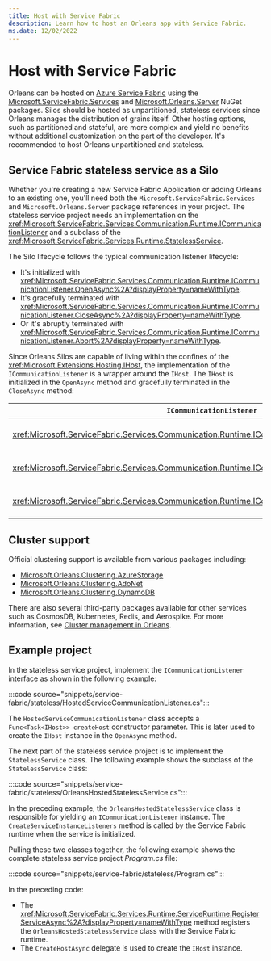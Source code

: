 ```yaml
---
title: Host with Service Fabric
description: Learn how to host an Orleans app with Service Fabric.
ms.date: 12/02/2022
---
```


# Host with Service Fabric

Orleans can be hosted on [Azure Service Fabric](/azure/service-fabric) using the [Microsoft.ServiceFabric.Services](https://www.nuget.org/packages/Microsoft.ServiceFabric.Services) and [Microsoft.Orleans.Server](https://www.nuget.org/packages/Microsoft.Orleans.Server) NuGet packages. Silos should be hosted as unpartitioned, stateless services since Orleans manages the distribution of grains itself. Other hosting options, such as partitioned and stateful, are more complex and yield no benefits without additional customization on the part of the developer. It's recommended to host Orleans unpartitioned and stateless.

## Service Fabric stateless service as a Silo

Whether you're creating a new Service Fabric Application or adding Orleans to an existing one, you'll need both the `Microsoft.ServiceFabric.Services` and `Microsoft.Orleans.Server` package references in your project. The stateless service project needs an implementation on the <xref:Microsoft.ServiceFabric.Services.Communication.Runtime.ICommunicationListener> and a subclass of the <xref:Microsoft.ServiceFabric.Services.Runtime.StatelessService>.

The Silo lifecycle follows the typical communication listener lifecycle:

- It's initialized with <xref:Microsoft.ServiceFabric.Services.Communication.Runtime.ICommunicationListener.OpenAsync%2A?displayProperty=nameWithType>.
- It's gracefully terminated with <xref:Microsoft.ServiceFabric.Services.Communication.Runtime.ICommunicationListener.CloseAsync%2A?displayProperty=nameWithType>.
- Or it's abruptly terminated with <xref:Microsoft.ServiceFabric.Services.Communication.Runtime.ICommunicationListener.Abort%2A?displayProperty=nameWithType>.

Since Orleans Silos are capable of living within the confines of the <xref:Microsoft.Extensions.Hosting.IHost>, the implementation of the `ICommunicationListener` is a wrapper around the `IHost`. The `IHost` is initialized in the `OpenAsync` method and gracefully terminated in the `CloseAsync` method:

| `ICommunicationListener` | `IHost` interactions |
|---------|---------|
| <xref:Microsoft.ServiceFabric.Services.Communication.Runtime.ICommunicationListener.OpenAsync%2A> | The `IHost` instance is created and a call to <xref:Microsoft.Extensions.Hosting.IHost.StartAsync%2A> is made. |
| <xref:Microsoft.ServiceFabric.Services.Communication.Runtime.ICommunicationListener.CloseAsync%2A> | A call to <xref:Microsoft.Extensions.Hosting.IHost.StopAsync%2A> on the host instance is awaited. |
| <xref:Microsoft.ServiceFabric.Services.Communication.Runtime.ICommunicationListener.Abort%2A> | A call to <xref:Microsoft.Extensions.Hosting.IHost.StopAsync%2A> is forcefully evaluated, with `GetAwaiter().GetResult()`. |

## Cluster support

Official clustering support is available from various packages including:

* [Microsoft.Orleans.Clustering.AzureStorage](https://www.nuget.org/packages/Microsoft.Orleans.Clustering.AzureStorage)
* [Microsoft.Orleans.Clustering.AdoNet](https://www.nuget.org/packages/Microsoft.Orleans.Clustering.AdoNet)
* [Microsoft.Orleans.Clustering.DynamoDB](https://www.nuget.org/packages/Microsoft.Orleans.Clustering.DynamoDB)

There are also several third-party packages available for other services such as CosmosDB, Kubernetes, Redis, and Aerospike. For more information, see [Cluster management in Orleans](../implementation/cluster-management.md).

## Example project

In the stateless service project, implement the `ICommunicationListener` interface as shown in the following example:

:::code source="snippets/service-fabric/stateless/HostedServiceCommunicationListener.cs":::

The `HostedServiceCommunicationListener` class accepts a `Func<Task<IHost>> createHost` constructor parameter. This is later used to create the `IHost` instance in the `OpenAsync` method.

The next part of the stateless service project is to implement the `StatelessService` class. The following example shows the subclass of the `StatelessService` class:

:::code source="snippets/service-fabric/stateless/OrleansHostedStatelessService.cs":::

In the preceding example, the `OrleansHostedStatelessService` class is responsible for yielding an `ICommunicationListener` instance. The `CreateServiceInstanceListeners` method is called by the Service Fabric runtime when the service is initialized.

Pulling these two classes together, the following example shows the complete stateless service project _Program.cs_ file:

:::code source="snippets/service-fabric/stateless/Program.cs":::

In the preceding  code:

- The <xref:Microsoft.ServiceFabric.Services.Runtime.ServiceRuntime.RegisterServiceAsync%2A?displayProperty=nameWithType> method registers the `OrleansHostedStatelessService` class with the Service Fabric runtime.
- The `CreateHostAsync` delegate is used to create the `IHost` instance.
